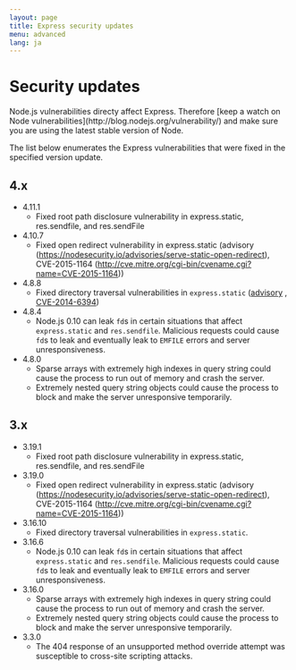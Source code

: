 ```yaml
---
layout: page
title: Express security updates
menu: advanced
lang: ja
---
```


# Security updates

<div class="doc-box doc-notice" markdown="1">
Node.js vulnerabilities directy affect Express. Therefore [keep a watch on Node vulnerabilities](http://blog.nodejs.org/vulnerability/) and make sure you are using the latest stable version of Node.
</div>

The list below enumerates the Express vulnerabilities that were fixed in the specified version update.

## 4.x

  * 4.11.1
    * Fixed root path disclosure vulnerability in express.static, res.sendfile, and res.sendFile
  * 4.10.7
    * Fixed open redirect vulnerability in express.static (advisory (https://nodesecurity.io/advisories/serve-static-open-redirect), CVE-2015-1164 (http://cve.mitre.org/cgi-bin/cvename.cgi?name=CVE-2015-1164))
  * 4.8.8
    * Fixed directory traversal vulnerabilities in `express.static` ([advisory](http://nodesecurity.io/advisories/send-directory-traversal) , [CVE-2014-6394](http://cve.mitre.org/cgi-bin/cvename.cgi?name=CVE-2014-6394))
  * 4.8.4
    * Node.js 0.10 can leak `fd`s in certain situations that affect `express.static` and `res.sendfile`. Malicious requests could cause `fd`s to leak and eventually leak to `EMFILE` errors and server unresponsiveness.
  * 4.8.0
    * Sparse arrays with extremely high indexes in query string could cause the process to run out of memory and crash the server.
    * Extremely nested query string objects could cause the process to block and make the server unresponsive temporarily.

## 3.x

  * 3.19.1
    * Fixed root path disclosure vulnerability in express.static, res.sendfile, and res.sendFile
  * 3.19.0
    * Fixed open redirect vulnerability in express.static (advisory (https://nodesecurity.io/advisories/serve-static-open-redirect), CVE-2015-1164 (http://cve.mitre.org/cgi-bin/cvename.cgi?name=CVE-2015-1164))
  * 3.16.10
    * Fixed directory traversal vulnerabilities in `express.static`.
  * 3.16.6
    * Node.js 0.10 can leak `fd`s in certain situations that affect `express.static` and `res.sendfile`. Malicious requests could cause `fd`s to leak and eventually leak to `EMFILE` errors and server unresponsiveness.
  * 3.16.0
    * Sparse arrays with extremely high indexes in query string could cause the process to run out of memory and crash the server.
    * Extremely nested query string objects could cause the process to block and make the server unresponsive temporarily.
  * 3.3.0
    * The 404 response of an unsupported method override attempt was susceptible to cross-site scripting attacks.
